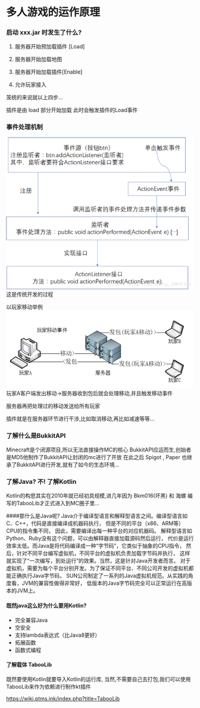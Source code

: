 # 多人游戏的运作原理

### 启动 xxx.jar 时发生了什么?

1.  服务器开始预加载插件 [Load]

2.  服务器开始加载地图

3.  服务器开始加载插件[Enable]

4.  允许玩家接入


笼统的来说就以上四步...

插件是由 load 部分开始加载 此时会触发插件的Load事件

### 事件处理机制
![事件.png](lib/事件.png)
这是传统开发的过程

以玩家移动举例
![img.png](lib/move.png)
玩家A客户端发出移动->服务器收到包后就会处理移动,并且触发移动事件

服务器再把处理过的移动发送给所有玩家

插件就是在服务器环节进行干涉,比如取消移动,再比如减速等等...

### 了解什么是BukkitAPI

Minecraft是个闭源项目,所以无法直接操作MC的核心
BukkitAPI应运而生,创始者是MD5他制作了BukkitAPI让封闭的mc进行了开放 
在此之后 Spigot , Paper 也继承了BukkitAPI进行开发,就有了如今的生态环境...


### 了解Java? 不! 了解Kotlin
Kotlin的构思其实在2010年就已经初具规模,进几年因为 Bkm016(坏黑) 和 海螺 
编写的TabooLib才正式进入到MC圈子里...

####那什么是Java呢?
Java介于编译型语言和解释型语言之间。编译型语言如C、C++，代码是直接编译成机器码执行，
但是不同的平台（x86、ARM等）CPU的指令集不同， 因此，需要编译出每一种平台的对应机器码。
解释型语言如Python、Ruby没有这个问题，可以由解释器直接加载源码然后运行，
代价是运行效率太低。而Java是将代码编译成一种“字节码”，它类似于抽象的CPU指令，
然后，针对不同平台编写虚拟机，不同平台的虚拟机负责加载字节码并执行，
这样就实现了“一次编写，到处运行”的效果。当然，这是针对Java开发者而言。
对于虚拟机，需要为每个平台分别开发。为了保证不同平台、不同公司开发的虚拟机都能正确执行Java字节码，
SUN公司制定了一系列的Java虚拟机规范。从实践的角度看，JVM的兼容性做得非常好，
低版本的Java字节码完全可以正常运行在高版本的JVM上。
#### 既然java这么好为什么要用Kotlin?
+ 完全兼容Java
+ 空安全
+ 支持lambda表达式（比Java8更好）
+ 拓展函数
+ 函数式编程

#### 了解载体 TabooLib
既然要使用Kotlin就要导入Kotlin的运行库,
当然,不需要自己去打包,我们可以使用TabooLib来作为依赖进行制作kt插件

https://wiki.ptms.ink/index.php?title=TabooLib

